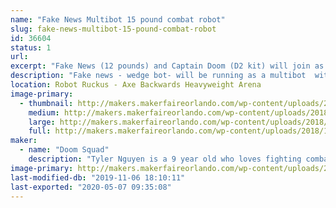 ```yaml
---
name: "Fake News Multibot 15 pound combat robot"
slug: fake-news-multibot-15-pound-combat-robot
id: 36604
status: 1
url: 
excerpt: "Fake News (12 pounds) and Captain Doom (D2 kit) will join as a multibot.  "
description: "Fake news - wedge bot- will be running as a multibot  with a D2 kit"
location: Robot Ruckus - Axe Backwards Heavyweight Arena
image-primary:
  - thumbnail: http://makers.makerfaireorlando.com/wp-content/uploads/2018/10/IMG_1302-150x150.jpg
    medium: http://makers.makerfaireorlando.com/wp-content/uploads/2018/10/IMG_1302.jpg
    large: http://makers.makerfaireorlando.com/wp-content/uploads/2018/10/IMG_1302.jpg
    full: http://makers.makerfaireorlando.com/wp-content/uploads/2018/10/IMG_1302.jpg
maker:
  - name: "Doom Squad"
    description: "Tyler Nguyen is a 9 year old who loves fighting combat robots.  He has had a year of success fighting 3 pound robots, and is now moving on to 30 pound robots.  "
image-primary: http://makers.makerfaireorlando.com/wp-content/uploads/2018/08/ty-and-flag-pic.jpg
last-modified-db: "2019-11-06 18:10:11"
last-exported: "2020-05-07 09:35:08"
---
```

